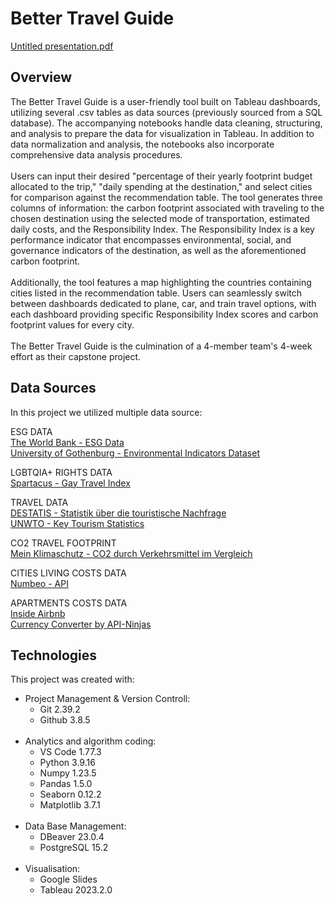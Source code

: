 # Better Travel Guide
[Untitled presentation.pdf](https://github.com/capstone-travel-index/better_travel_index/files/12067891/Untitled.presentation.pdf)



## Overview
The Better Travel Guide is a user-friendly tool built on Tableau dashboards, utilizing several .csv tables as data sources (previously sourced from a SQL database). The accompanying notebooks handle data cleaning, structuring, and analysis to prepare the data for visualization in Tableau. In addition to data normalization and analysis, the notebooks also incorporate comprehensive data analysis procedures.
<br/><br/>
Users can input their desired "percentage of their yearly footprint budget allocated to the trip," "daily spending at the destination," and select cities for comparison against the recommendation table. The tool generates three columns of information: the carbon footprint associated with traveling to the chosen destination using the selected mode of transportation, estimated daily costs, and the Responsibility Index. The Responsibility Index is a key performance indicator that encompasses environmental, social, and governance indicators of the destination, as well as the aforementioned carbon footprint.
<br/><br/>
Additionally, the tool features a map highlighting the countries containing cities listed in the recommendation table. Users can seamlessly switch between dashboards dedicated to plane, car, and train travel options, with each dashboard providing specific Responsibility Index scores and carbon footprint values for every city.
<br/><br/>
The Better Travel Guide is the culmination of a 4-member team's 4-week effort as their capstone project.



## Data Sources
In this project we utilized multiple data source:

ESG DATA
<br/>
[The World Bank - ESG Data](https://esgdata.worldbank.org/data/download?lang=en)
<br/>
[University of Gothenburg - Environmental Indicators Dataset](https://www.gu.se/en/quality-government/qog-data/data-downloads/environmental-indicators-dataset)

LGBTQIA+ RIGHTS DATA
<br/>
[Spartacus - Gay Travel Index](https://data.world/makeovermonday/2023w2/workspace/file?filename=GTI_2012-2021.xlsx)

TRAVEL DATA
<br/>
[DESTATIS - Statistik über die touristische Nachfrage](https://www-genesis.destatis.de/genesis/online?sequenz=statistikTabellen&selectionname=45413#abreadcrumb)
<br/>
[UNWTO - Key Tourism Statistics](https://www.unwto.org/tourism-statistics/key-tourism-statistics)

CO2 TRAVEL FOOTPRINT
<br/>
[Mein Klimaschutz - CO2 durch Verkehrsmittel im Vergleich](https://www.mein-klimaschutz.de/unterwegs/a/einkauf/welches-verkehrsmittel-verursacht-im-vergleich-mehr-co2/)

CITIES LIVING COSTS DATA
<br/>
[Numbeo - API](https://www.numbeo.com/common/api.jsp)

APARTMENTS COSTS DATA
<br/>
[Inside Airbnb](http://insideairbnb.com/get-the-data/)
<br/>
[Currency Converter by API-Ninjas](https://rapidapi.com/apininjas/api/currency-converter-by-api-ninjas)



## Technologies
This project was created with:
</br>
- Project Management & Version Controll:
    - Git 2.39.2
    - Github 3.8.5
<br><br>
- Analytics and algorithm coding:
    - VS Code 1.77.3
    - Python 3.9.16
    - Numpy 1.23.5
    - Pandas 1.5.0
    - Seaborn 0.12.2
    - Matplotlib 3.7.1
<br><br>
- Data Base Management:
    - DBeaver 23.0.4
    - PostgreSQL 15.2
<br></br>
- Visualisation:
    - Google Slides
    - Tableau 2023.2.0
